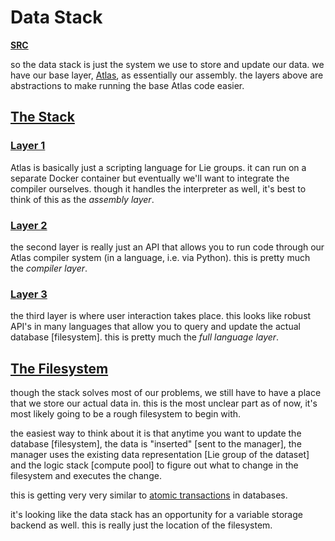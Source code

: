 # Data Stack

**[SRC](https://github.com/tugwitt/database)**

so the data stack is just the system we use to store and update our data. we have our base layer, [Atlas](http://liegroups.org/software/documentation/atlasofliegroups-docs/),
as essentially our assembly. the layers above are abstractions to make running the base Atlas code easier.

## [The Stack](./stack/)

### [Layer 1](./stack/layer1.md)

Atlas is basically just a scripting language for Lie groups. it can run on a separate Docker container but eventually we'll want
to integrate the compiler ourselves. though it handles the interpreter as well, it's best to think of this as the *assembly layer*.

### [Layer 2](./stack/layer2.md)

the second layer is really just an API that allows you to run code through our Atlas compiler system (in a language, i.e. via Python).
this is pretty much the *compiler layer*. 

### [Layer 3](./stack/layer3.md)

the third layer is where user interaction takes place. this looks like robust API's in many languages that allow you to query
and update the actual database [filesystem]. this is pretty much the *full language layer*.


## [The Filesystem](./filesystem)

though the stack solves most of our problems, we still have to have a place that we store our actual data in.
this is the most unclear part as of now, it's most likely going to be a rough filesystem to begin with.

the easiest way to think about it is that anytime you want to update the database [filesystem], the data is "inserted" [sent to the manager],
the manager uses the existing data representation [Lie group of the dataset] and the logic stack [compute pool] to figure out
what to change in the filesystem and executes the change. 

this is getting very very similar to [atomic transactions](https://en.wikipedia.org/wiki/Atomicity_(database_systems)) in databases.

it's looking like the data stack has an opportunity for a variable storage backend as well. this is really just the location
of the filesystem.
